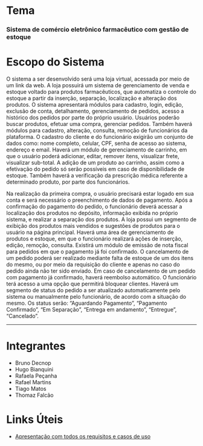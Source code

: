 # Tema
### Sistema de comércio eletrônico farmacêutico com gestão de estoque

# Escopo do Sistema
O sistema a ser desenvolvido será uma loja virtual, acessada por meio de um link da web. A loja possuirá um sistema de gerenciamento de venda e estoque voltado para produtos farmacêuticos, que automatiza o controle do estoque a partir da inserção, separação, localização e alteração dos produtos. O sistema apresentará módulos para cadastro, login, edição, exclusão de conta, detalhamento, gerenciamento de pedidos, acesso a histórico dos pedidos por parte do próprio usuário. Usuários poderão buscar produtos, efetuar uma compra, gerenciar pedidos. Também haverá módulos para cadastro, alteração, consulta, remoção de funcionários da plataforma. O cadastro do cliente e do funcionário exigirão um conjunto de dados como: nome completo, celular, CPF, senha de acesso ao sistema, endereço e email. 
Haverá um módulo de gerenciamento de carrinho, em que o usuário poderá adicionar, editar, remover itens, visualizar frete, visualizar sub-total. A adição de um produto ao carrinho, assim como a efetivação do pedido só serão possíveis em caso de disponibilidade de estoque. Também haverá a verificação da prescrição médica referente a determinado produto, por parte dos funcionários. 

Na realização da primeira compra, o usuário precisará estar logado em sua conta e será necessário o preenchimento de dados de pagamento.
Após a confirmação do pagamento do pedido, o funcionário deverá acessar a localização dos produtos no depósito, informação exibida no próprio sistema, e realizar a separação dos produtos. 
A loja possui um segmento de exibição dos produtos mais vendidos e sugestões de produtos para o usuário na página principal. 
Haverá uma área de gerenciamento de produtos e estoque, em que o funcionário realizará ações de inserção, edição, remoção, consulta.
Existirá um módulo de emissão de nota fiscal para pedidos em que o pagamento já foi confirmado. O cancelamento de um pedido poderá ser realizado mediante falta de estoque de um dos itens do mesmo, ou por meio da requisição do cliente e apenas no caso do pedido ainda não ter sido enviado. Em caso de cancelamento de um pedido com pagamento já confirmado, haverá reembolso automático.
O funcionário terá acesso a uma opção que permitirá bloquear clientes. Haverá um segmento de status do pedido a ser atualizado automaticamente pelo sistema ou manualmente pelo funcionário, de acordo com a situação do mesmo. Os status serão: “Aguardando Pagamento”, “Pagamento Confirmado”, “Em Separação”,  “Entrega em andamento”,  “Entregue”,  “Cancelado”.

<hr>

# Integrantes
- Bruno Decnop
- Hugo Bianquini
- Rafaela Peçanha
- Rafael Martins
- Tiago Matos
- Thomaz Falcão

# Links Úteis
- [Apresentação com todos os requisitos e casos de uso](https://docs.google.com/presentation/d/1_3I8yoEfKzaLjVggZQy2n4zWwXC77ZdI/edit?usp=sharing&ouid=104177916724785341514&rtpof=true&sd=true)

